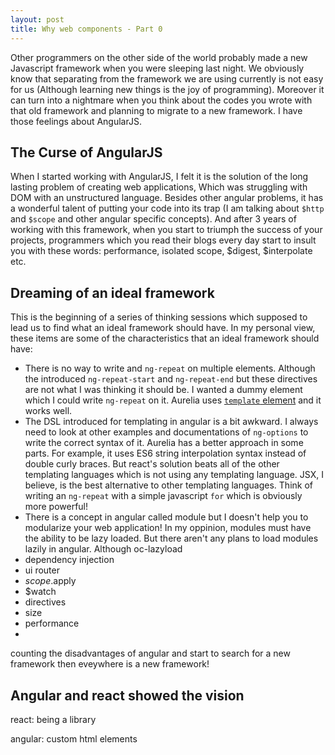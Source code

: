 ```yaml
---
layout: post
title: Why web components - Part 0
---
```


Other programmers on the other side of the world probably 
made a new Javascript framework when you were sleeping last night. 
We obviously know that separating from the framework we are using 
currently is not easy for us (Although learning new things is the joy of programming).
Moreover it can turn into a nightmare when you think about the codes you
wrote with that old framework and planning to migrate to a new framework.
I have those feelings about AngularJS.

## The Curse of AngularJS
When I started working with AngularJS, I felt it is the solution of
the long lasting problem of creating web applications, Which was
struggling with DOM with an unstructured language. Besides other angular
problems, it has a wonderful talent of putting your code into its trap
(I am talking about `$http` and `$scope` and other angular specific concepts).
And after 3 years of working with this framework, when you start to 
triumph the success of your projects,
programmers which you read their blogs every day start to insult you 
with these words: performance, isolated scope, $digest, $interpolate etc.

## Dreaming of an ideal framework
This is the beginning of a series of thinking sessions which supposed 
to lead us to find what an ideal framework should have. In my personal
view, these items are some of the characteristics that an ideal
 framework should have:
 * There is no way to write and `ng-repeat` on multiple elements. 
	 Although the introduced `ng-repeat-start` and `ng-repeat-end` but
	 these directives are not what I was thinking it should be. I wanted
	 a dummy element which I could write `ng-repeat` on it. Aurelia
	 uses [`template` element](https://developer.mozilla.org/en-US/docs/Web/HTML/Element/template)
	 and it works well.
 * The DSL introduced for templating in angular is a bit awkward. I always need to look at other
 	examples and documentations of `ng-options` to write the correct syntax of it. Aurelia
	has a better approach in some parts. For example, it uses ES6 string interpolation 
	syntax instead of double curly braces. But react's solution beats all of the other
	templating languages which is not using any templating language. JSX, I believe, is 
	the best alternative to other templating languages. Think of writing an `ng-repeat`
	with a simple javascript `for` which is obviously more powerful!
 * There is a concept in angular called module but I doesn't help you to modularize your
 	web application! In my oppinion, modules must have the ability to be lazy loaded. But
	 there aren't any plans to load modules lazily in angular. Although oc-lazyload
 * dependency injection
 * ui router
 * $scope.$apply
 * $watch
 * directives
 * size
 * performance
 * 



counting the disadvantages of angular and start to search for a new framework
then eveywhere is a new framework!

## Angular and react showed the vision
react: being a library

angular: custom html elements



 